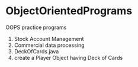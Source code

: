 # ObjectOrientedPrograms
OOPS practice programs
1. Stock Account Management
3. Commercial data processing
4. DeckOfCards.java
5. create a Player Object having Deck of Cards

